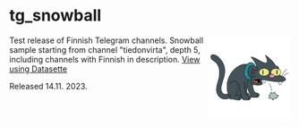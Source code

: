 # tg_snowball

<img src="https://github.com/AleksiKnuutila/tg_snowball/blob/main/snowball.png?raw=true" align="right"
     alt="The cat called Snowball from Simpsons, spitting out a hairball" width="150px" style="transform: rotateX()">

Test release of Finnish Telegram channels. Snowball sample starting from channel "tiedonvirta", depth 5, including channels with Finnish in description. [View using Datasette](https://lite.datasette.io/?install=datasette-json-html&csv=https%3A%2F%2Fraw.githubusercontent.com%2FAleksiKnuutila%2Ftg_snowball%2Fmain%2Ffinnish_channels_and_groups.csv#/data/finnish_channels_and_groups?_sort_desc=Subscriber+Count)

Released 14.11. 2023.
